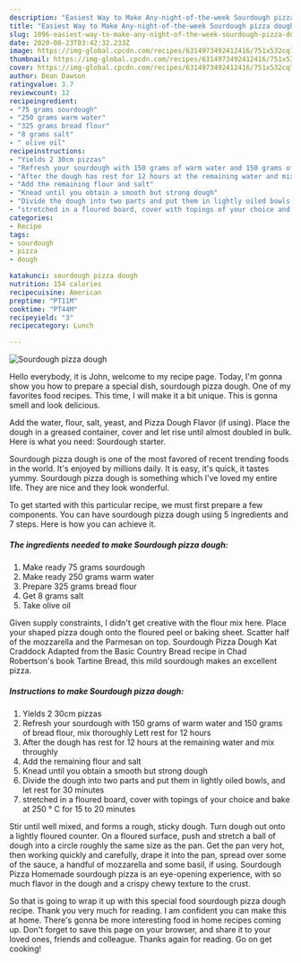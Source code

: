 ```yaml
---
description: "Easiest Way to Make Any-night-of-the-week Sourdough pizza dough"
title: "Easiest Way to Make Any-night-of-the-week Sourdough pizza dough"
slug: 1096-easiest-way-to-make-any-night-of-the-week-sourdough-pizza-dough
date: 2020-08-23T03:42:32.233Z
image: https://img-global.cpcdn.com/recipes/6314973492412416/751x532cq70/sourdough-pizza-dough-recipe-main-photo.jpg
thumbnail: https://img-global.cpcdn.com/recipes/6314973492412416/751x532cq70/sourdough-pizza-dough-recipe-main-photo.jpg
cover: https://img-global.cpcdn.com/recipes/6314973492412416/751x532cq70/sourdough-pizza-dough-recipe-main-photo.jpg
author: Dean Dawson
ratingvalue: 3.7
reviewcount: 12
recipeingredient:
- "75 grams sourdough"
- "250 grams warm water"
- "325 grams bread flour"
- "8 grams salt"
- " olive oil"
recipeinstructions:
- "Yields 2 30cm pizzas"
- "Refresh your sourdough with 150 grams of warm water and 150 grams of bread flour, mix thoroughly Lett rest for 12 hours"
- "After the dough has rest for 12 hours at the remaining water and mix throughly"
- "Add the remaining flour and salt"
- "Knead until you obtain a smooth but strong dough"
- "Divide the dough into two parts and put them in lightly oiled bowls, and let rest for 30 minutes"
- "stretched in a floured board, cover with topings of your choice and bake at 250 ° C for 15 to 20 minutes"
categories:
- Recipe
tags:
- sourdough
- pizza
- dough

katakunci: sourdough pizza dough 
nutrition: 154 calories
recipecuisine: American
preptime: "PT11M"
cooktime: "PT44M"
recipeyield: "3"
recipecategory: Lunch

---
```



![Sourdough pizza dough](https://img-global.cpcdn.com/recipes/6314973492412416/751x532cq70/sourdough-pizza-dough-recipe-main-photo.jpg)

Hello everybody, it is John, welcome to my recipe page. Today, I'm gonna show you how to prepare a special dish, sourdough pizza dough. One of my favorites food recipes. This time, I will make it a bit unique. This is gonna smell and look delicious.

Add the water, flour, salt, yeast, and Pizza Dough Flavor (if using). Place the dough in a greased container, cover and let rise until almost doubled in bulk. Here is what you need: Sourdough starter.

Sourdough pizza dough is one of the most favored of recent trending foods in the world. It's enjoyed by millions daily. It is easy, it's quick, it tastes yummy. Sourdough pizza dough is something which I've loved my entire life. They are nice and they look wonderful.


To get started with this particular recipe, we must first prepare a few components. You can have sourdough pizza dough using 5 ingredients and 7 steps. Here is how you can achieve it.

<!--inarticleads1-->

##### The ingredients needed to make Sourdough pizza dough:

1. Make ready 75 grams sourdough
1. Make ready 250 grams warm water
1. Prepare 325 grams bread flour
1. Get 8 grams salt
1. Take  olive oil


Given supply constraints, I didn&#39;t get creative with the flour mix here. Place your shaped pizza dough onto the floured peel or baking sheet. Scatter half of the mozzarella and the Parmesan on top. Sourdough Pizza Dough Kat Craddock Adapted from the Basic Country Bread recipe in Chad Robertson&#39;s book Tartine Bread, this mild sourdough makes an excellent pizza. 

<!--inarticleads2-->

##### Instructions to make Sourdough pizza dough:

1. Yields 2 30cm pizzas
1. Refresh your sourdough with 150 grams of warm water and 150 grams of bread flour, mix thoroughly Lett rest for 12 hours
1. After the dough has rest for 12 hours at the remaining water and mix throughly
1. Add the remaining flour and salt
1. Knead until you obtain a smooth but strong dough
1. Divide the dough into two parts and put them in lightly oiled bowls, and let rest for 30 minutes
1. stretched in a floured board, cover with topings of your choice and bake at 250 ° C for 15 to 20 minutes


Stir until well mixed, and forms a rough, sticky dough. Turn dough out onto a lightly floured counter. On a floured surface, push and stretch a ball of dough into a circle roughly the same size as the pan. Get the pan very hot, then working quickly and carefully, drape it into the pan, spread over some of the sauce, a handful of mozzarella and some basil, if using. Sourdough Pizza Homemade sourdough pizza is an eye-opening experience, with so much flavor in the dough and a crispy chewy texture to the crust. 

So that is going to wrap it up with this special food sourdough pizza dough recipe. Thank you very much for reading. I am confident you can make this at home. There's gonna be more interesting food in home recipes coming up. Don't forget to save this page on your browser, and share it to your loved ones, friends and colleague. Thanks again for reading. Go on get cooking!
